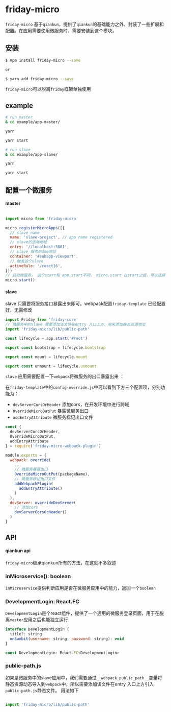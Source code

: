 

# friday-micro 

`friday-micro` 基于`qiankun`，提供了`qiankun`的基础能力之外，封装了一些扩展和配置。在应用需要使用微服务时，需要安装到这个模块。

## 安装

```bash
$ npm install friday-micro --save 

or 

$ yarn add friday-micro --save 
```

`friday-micro`可以脱离`friday`框架单独使用
## example 
```bash
# run master 
& cd example/app-master/

yarn 

yarn start 

# run slave 
& cd example/app-slave/

yarn 

yarn start 
```

## 配置一个微服务
#### master 

```javascript

import micro from 'friday-micro'

micro.registerMicroApps([{
  // slave name
  name: 'slave-project', // app name registered
  // slave的远端地址
  entry: '//localhost:3001',
  // slave 服务的dom地址
  container: '#subapp-viewport',
  // 触发这个slave
  activeRule: '/react16',
}])
// 启动微服务， 这个start和 app.start不同， micro.start 在start之后，可以选择场景触发。
micro.start()

```

#### slave
slave 只需要将服务接口暴露出来即可。webpack配置`friday-template` 已经配置好，无需修改

```js
import Friday from 'friday-core'
// 微服务中的slave 需要添加该文件在entry 入口上方，用来添加静态资源地址
import 'friday-micro/lib/public-path'

const lifecycle = app.start('#root')

export const bootstrap = lifecycle.bootstrap

export const mount = lifecycle.mount

export const unmount = lifecycle.unmount

```
`slave` 应用需要配置一下`webpack`将微服务的出口暴露出来	：

在`friday-template`中的`config-override.js`中可以看到下方三个配置项，分别功能为：
- `devServerCorsOrHeader` 添加cors，在开发环境中进行跨域
- `OverrideMicroOutPut` 暴露微服务出口
- `addEntryAttribute` 微服务标记出口文件

```js
const { 
  devServerCorsOrHeader, 
  OverrideMicroOutPut, 
  addEntryAttribute  
} = require('friday-micro-webpack-plugin')

module.exports = {
  webpack: override(
    ...
    // 微服务暴露出口
    OverrideMicroOutPut(packageName),
    // 微服务标记出口文件
    addWebpackPlugin(
      addEntryAttribute()
    )
  ),
  devServer: overrideDevServer(
    // 添加cors
    devServerCorsOrHeader()
  )
}
```



## API 
#### qiankun api
`friday-micro`继承qiankun所有的方法，在这就不多叙述

### inMicroservice(): boolean

`inMicroservice`提供判断应用是否在微服务应用中的能力，返回一个`boolean`

### DevelopmentLogin: React.FC
`DevelopmentLogin`是个react组件，提供了一个通用的微服务登录页面，用于在脱离`master`应用之后也能独立运行

```javascript
interface DevelopmentLogin {
  title?: string
  onSumbit(username: string, password: string): void
}

const DevelopmentLogin: React.FC<DevelopmentLogin>
```
### public-path.js

如果是微服务中的slave应用中，我们需要通过`__webpack_public_path__`变量将静态资源动态导入到`webpack`中，所以需要添加该文件在entry 入口上方引入
`public-path.js`静态文件。 用法如下

```javascript

import 'friday-micro/lib/public-path'
```




